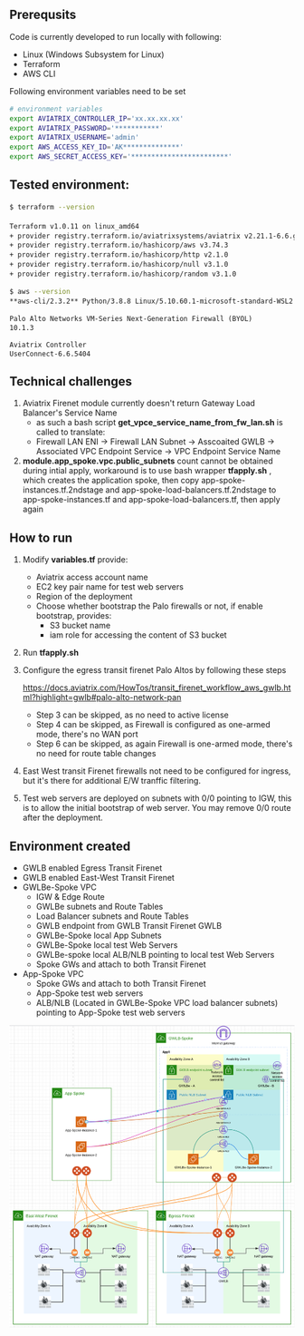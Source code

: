 ## Prerequsits
Code is currently developed to run locally with following:

* Linux (Windows Subsystem for Linux)
* Terraform
* AWS CLI

Following environment variables need to be set
```bash
# environment variables
export AVIATRIX_CONTROLLER_IP='xx.xx.xx.xx'
export AVIATRIX_PASSWORD='***********'
export AVIATRIX_USERNAME='admin'
export AWS_ACCESS_KEY_ID='AK**************'
export AWS_SECRET_ACCESS_KEY='************************'
```

## Tested environment:
```bash
$ terraform --version

Terraform v1.0.11 on linux_amd64
+ provider registry.terraform.io/aviatrixsystems/aviatrix v2.21.1-6.6.ga
+ provider registry.terraform.io/hashicorp/aws v3.74.3
+ provider registry.terraform.io/hashicorp/http v2.1.0
+ provider registry.terraform.io/hashicorp/null v3.1.0
+ provider registry.terraform.io/hashicorp/random v3.1.0
```

```bash
$ aws --version
**aws-cli/2.3.2** Python/3.8.8 Linux/5.10.60.1-microsoft-standard-WSL2 exe/x86_64.ubuntu.20 prompt/off
```

```
Palo Alto Networks VM-Series Next-Generation Firewall (BYOL)
10.1.3
```

```
Aviatrix Controller
UserConnect-6.6.5404
```

## Technical challenges
1. Aviatrix Firenet module currently doesn't return Gateway Load Balancer's Service Name
    * as such a bash script **get_vpce_service_name_from_fw_lan.sh** is called to translate:
    * Firewall LAN ENI -> Firewall LAN Subnet -> Asscoaited GWLB -> Associated VPC Endpoint Service -> VPC Endpoint Service Name
2. **module.app_spoke.vpc.public_subnets** count cannot be obtained during intial apply, workaround is to use bash wrapper **tfapply.sh** , which creates the application spoke, then copy app-spoke-instances.tf.2ndstage and app-spoke-load-balancers.tf.2ndstage to app-spoke-instances.tf and app-spoke-load-balancers.tf, then apply again


## How to run
1. Modify **variables.tf** provide:
    * Aviatrix access account name
    * EC2 key pair name for test web servers
    * Region of the deployment
    * Choose whether bootstrap the Palo firewalls or not, if enable bootstrap, provides:
        * S3 bucket name
        * iam role for accessing the content of S3 bucket
2. Run **tfapply.sh**
3. Configure the egress transit firenet Palo Altos by following these steps
    
    https://docs.aviatrix.com/HowTos/transit_firenet_workflow_aws_gwlb.html?highlight=gwlb#palo-alto-network-pan 

    * Step 3 can be skipped, as no need to active license
    * Step 4 can be skipped, as Firewall is configured as one-armed mode, there's no WAN port
    * Step 6 can be skipped, as again Firewall is one-armed mode, there's no need for route table changes
4. East West transit Firenet firewalls not need to be configured for ingress, but it's there for additional E/W tranffic filtering.
5. Test web servers are deployed on subnets with 0/0 pointing to IGW, this is to allow the initial bootstrap of web server. You may remove 0/0 route after the deployment.


## Environment created
* GWLB enabled Egress Transit Firenet
* GWLB enabled East-West Transit Firenet
* GWLBe-Spoke VPC
    * IGW & Edge Route
    * GWLBe subnets and Route Tables
    * Load Balancer subnets and Route Tables
    * GWLB endpoint from GWLB Transit Firenet GWLB
    * GWLBe-Spoke local App Subnets
    * GWLBe-Spoke local test Web Servers
    * GWLBe-spoke local ALB/NLB pointing to local test Web Servers
    * Spoke GWs and attach to both Transit Firenet
* App-Spoke VPC
    * Spoke GWs and attach to both Transit Firenet
    * App-Spoke test web servers
    * ALB/NLB (Located in GWLBe-Spoke VPC load balancer subnets) pointing to App-Spoke test web servers


![Environment created](2022-03-14-19-41-35.png)